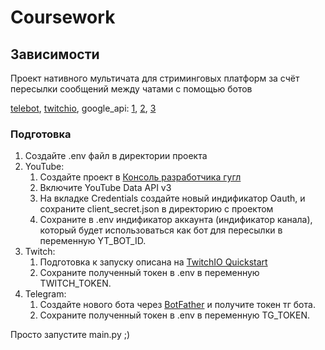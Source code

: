 # Coursework
## Зависимости

Проект нативного мультичата для стриминговых платформ за счёт пересылки сообщений между чатами с помощью ботов

[telebot](https://pypi.org/project/pyTelegramBotAPI/), [twitchio](https://twitchio.dev/en/latest/installing.html), google_api: [1](https://github.com/googleapis/google-api-python-client), [2](https://pypi.org/project/google-auth-oauthlib/), [3](https://pypi.org/project/google-auth/)

### Подготовка

1. Создайте .env файл в директории проекта
2. YouTube:
    1. Создайте проект в [Консоль разработчика гугл](https://console.cloud.google.com/apis/dashboard)
    2. Включите YouTube Data API v3
    3. На вкладке Credentials создайте новый индификатор Oauth, и сохраните client_secret.json в директорию с проектом
    4. Сохраните в .env  индификатор аккаунта (индификатор канала), который будет использоваться как бот для пересылки в переменную YT_BOT_ID.
3. Twitch:
    1. Подготовка к запуску описана на [TwitchIO Quickstart](https://twitchio.dev/en/latest/quickstart.html)
    2. Сохраните полученный токен в .env в переменную TWITCH_TOKEN.
4. Telegram:
    1. Создайте нового бота через [BotFather](https://t.me/BotFather) и получите токен тг бота.
    2. Сохраните полученный токен в .env в переменную TG_TOKEN.

  Просто запустите main.py ;)
